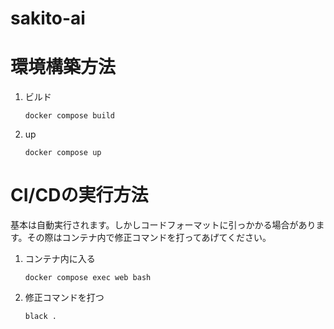 # sakito-ai

# 環境構築方法
1. ビルド
    ```
    docker compose build
    ```
2. up
    ```
    docker compose up
    ```
# CI/CDの実行方法
基本は自動実行されます。しかしコードフォーマットに引っかかる場合があります。その際はコンテナ内で修正コマンドを打ってあげてください。
1. コンテナ内に入る
    ```
    docker compose exec web bash
    ```
2. 修正コマンドを打つ
    ```
    black .
    ```

